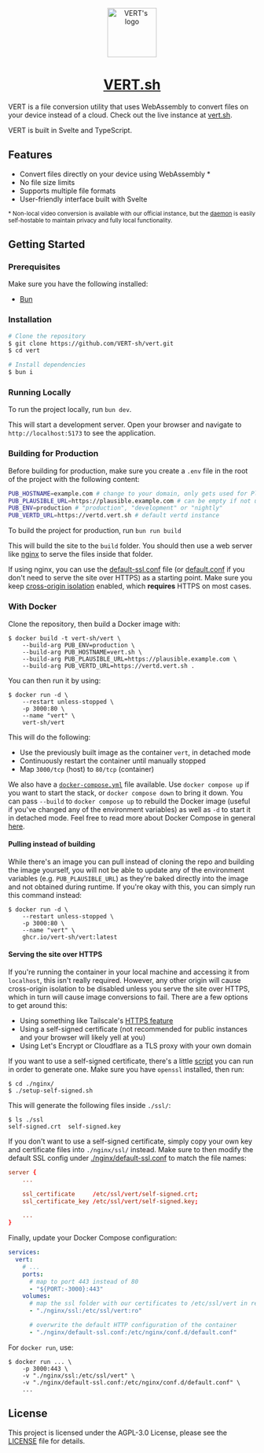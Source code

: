 <p align="center">
  <img src="https://github.com/user-attachments/assets/bf441748-0ec5-4c8a-b3e5-11301ee3f0bd" alt="VERT's logo" height="100">
</p>
<h1 align="center"><a href="https://vert.sh">VERT.sh</a></h1>

VERT is a file conversion utility that uses WebAssembly to convert files on your device instead of a cloud. Check out the live instance at [vert.sh](https://vert.sh).

VERT is built in Svelte and TypeScript.

## Features

- Convert files directly on your device using WebAssembly *
- No file size limits
- Supports multiple file formats
- User-friendly interface built with Svelte

<sup>* Non-local video conversion is available with our official instance, but the [daemon](https://github.com/VERT-sh/vertd) is easily self-hostable to maintain privacy and fully local functionality.</sup>

## Getting Started

### Prerequisites

Make sure you have the following installed:

- [Bun](https://bun.sh/)

### Installation
```sh
# Clone the repository
$ git clone https://github.com/VERT-sh/vert.git
$ cd vert

# Install dependencies
$ bun i
```

### Running Locally

To run the project locally, run `bun dev`.

This will start a development server. Open your browser and navigate to `http://localhost:5173` to see the application.

### Building for Production

Before building for production, make sure you create a `.env` file in the root of the project with the following content:

```sh
PUB_HOSTNAME=example.com # change to your domain, only gets used for Plausible (for now)
PUB_PLAUSIBLE_URL=https://plausible.example.com # can be empty if not using Plausible
PUB_ENV=production # "production", "development" or "nightly"
PUB_VERTD_URL=https://vertd.vert.sh # default vertd instance
```

To build the project for production, run `bun run build`

This will build the site to the `build` folder. You should then use a web server like [nginx](https://nginx.org) to serve the files inside that folder.

If using nginx, you can use the [default-ssl.conf](./nginx/default-ssl.conf) file (or [default.conf](./nginx/default.conf) if you don't need to serve the site over HTTPS) as a starting point. Make sure you keep [cross-origin isolation](https://web.dev/articles/cross-origin-isolation-guide) enabled, which **requires** HTTPS on most cases.

### With Docker

Clone the repository, then build a Docker image with:
```shell
$ docker build -t vert-sh/vert \
	--build-arg PUB_ENV=production \
	--build-arg PUB_HOSTNAME=vert.sh \
	--build-arg PUB_PLAUSIBLE_URL=https://plausible.example.com \
	--build-arg PUB_VERTD_URL=https://vertd.vert.sh .
```

You can then run it by using:
```shell
$ docker run -d \
	--restart unless-stopped \
	-p 3000:80 \
	--name "vert" \
	vert-sh/vert
```

This will do the following:
- Use the previously built image as the container `vert`, in detached mode
- Continuously restart the container until manually stopped
- Map `3000/tcp` (host) to `80/tcp` (container)

We also have a [`docker-compose.yml`](./docker-compose.yml) file available. Use `docker compose up` if you want to start the stack, or `docker compose down` to bring it down. You can pass `--build` to `docker compose up` to rebuild the Docker image (useful if you've changed any of the environment variables) as well as `-d` to start it in detached mode. Feel free to read more about Docker Compose in general [here](https://docs.docker.com/compose/intro/compose-application-model/).

#### Pulling instead of building

While there's an image you can pull instead of cloning the repo and building the image yourself, you will not be able to update any of the environment variables (e.g. `PUB_PLAUSIBLE_URL`) as they're baked directly into the image and not obtained during runtime. If you're okay with this, you can simply run this command instead:
```shell
$ docker run -d \
	--restart unless-stopped \
	-p 3000:80 \
	--name "vert" \
	ghcr.io/vert-sh/vert:latest
```

#### Serving the site over HTTPS

If you're running the container in your local machine and accessing it from `localhost`, this isn't really required. However, any other origin will cause cross-origin
isolation to be disabled unless you serve the site over HTTPS, which in turn will cause image conversions to fail. There are a few options to get around this:
- Using something like Tailscale's [HTTPS feature](https://tailscale.com/kb/1153/enabling-https)
- Using a self-signed certificate (not recommended for public instances and your browser will likely yell at you)
- Using Let's Encrypt or Cloudflare as a TLS proxy with your own domain

If you want to use a self-signed certificate, there's a little [script](./nginx/setup-self-signed.sh) you can run in order to generate one. Make sure you have `openssl` installed, then run:
```shell
$ cd ./nginx/
$ ./setup-self-signed.sh
```

This will generate the following files inside `./ssl/`:
```shell
$ ls ./ssl
self-signed.crt  self-signed.key
```

If you don't want to use a self-signed certificate, simply copy your own key and certificate files into `./nginx/ssl/` instead. Make sure to then modify the default SSL config under [./nginx/default-ssl.conf](./nginx/default-ssl.conf) to match the file names:
```conf
server {
    ...

    ssl_certificate     /etc/ssl/vert/self-signed.crt;
    ssl_certificate_key /etc/ssl/vert/self-signed.key;

    ...
}
```

Finally, update your Docker Compose configuration:
```yaml
services:
  vert:
    # ...
    ports:
      # map to port 443 instead of 80
      - "${PORT:-3000}:443"
    volumes:
      # map the ssl folder with our certificates to /etc/ssl/vert in read-only mode
      - "./nginx/ssl:/etc/ssl/vert:ro"

      # overwrite the default HTTP configuration of the container
      - "./nginx/default-ssl.conf:/etc/nginx/conf.d/default.conf"
```

For `docker run`, use:
```shell
$ docker run ... \
	-p 3000:443 \
	-v "./nginx/ssl:/etc/ssl/vert" \
	-v "./nginx/default-ssl.conf:/etc/nginx/conf.d/default.conf" \
	...
```

## License

This project is licensed under the AGPL-3.0 License, please see the [LICENSE](LICENSE) file for details.

